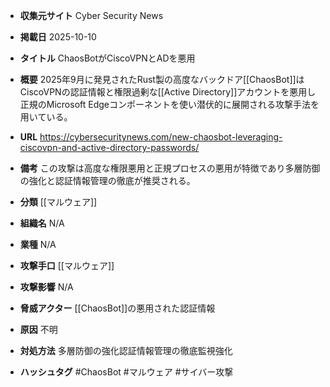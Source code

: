 - **収集元サイト**
Cyber Security News

- **掲載日**
2025-10-10

- **タイトル**
ChaosBotがCiscoVPNとADを悪用

- **概要**
2025年9月に発見されたRust製の高度なバックドア[[ChaosBot]]はCiscoVPNの認証情報と権限過剰な[[Active Directory]]アカウントを悪用し正規のMicrosoft Edgeコンポーネントを使い潜伏的に展開される攻撃手法を用いている。

- **URL**
https://cybersecuritynews.com/new-chaosbot-leveraging-ciscovpn-and-active-directory-passwords/

- **備考**
この攻撃は高度な権限悪用と正規プロセスの悪用が特徴であり多層防御の強化と認証情報管理の徹底が推奨される。

- **分類**
[[マルウェア]]

- **組織名**
N/A

- **業種**
N/A

- **攻撃手口**
[[マルウェア]]

- **攻撃影響**
N/A

- **脅威アクター**
[[ChaosBot]]の悪用された認証情報

- **原因**
不明

- **対処方法**
多層防御の強化認証情報管理の徹底監視強化

- **ハッシュタグ**
#ChaosBot #マルウェア #サイバー攻撃
